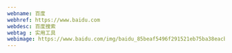 ```yaml
---
webname: 百度
webhref: https://www.baidu.com
webdesc: 百度搜索
webtag : 实用工具
webimage: https://www.baidu.com/img/baidu_85beaf5496f291521eb75ba38eacbd87.svg
---
```

